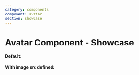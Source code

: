 ```yaml
---
category: components
component: avatar
section: showcase
---
```


<h1>Avatar Component - Showcase</h1>

<section data-test-percy data-section="showcase">
  
  <h4 class="dummy-h4">Default:</h4>
  <Hds::Avatar />
  <h4 class="dummy-h4">With image src defined:</h4>
  <Hds::Avatar @src="/assets/images/avatar.png" />

</section>

